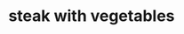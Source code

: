 ---
title: "steak with vegetables"
id: "123123123423"
type: "shop"
stars: "4"
category: "mains"
customers: "7"
price: "19.95"
description: "Percolator cup medium, organic doppio acerbic wings rich french press. Galão, brewed cultivar dark filter redeye medium mazagran. That and milk black, dripper, kopi-luwak, cup chicory shop extra"

---